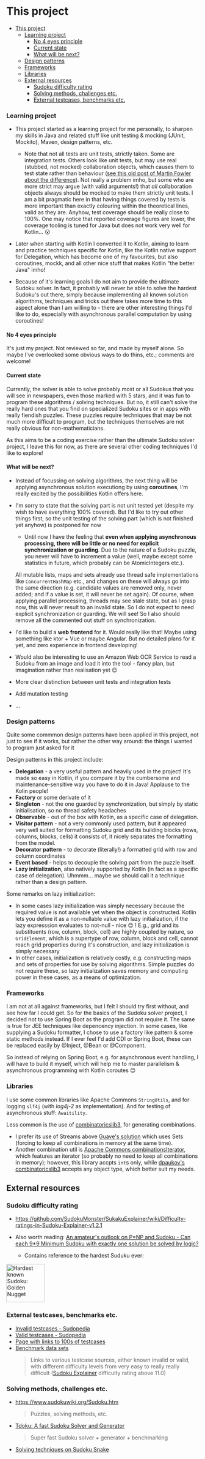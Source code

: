 # This project

- [This project](#this-project)
    + [Learning project](#learning-project)
      - [No 4 eyes principle](#no-4-eyes-principle)
      - [Current state](#current-state)
      - [What will be next?](#what-will-be-next)
    + [Design patterns](#design-patterns)
    + [Frameworks](#frameworks)
    + [Libraries](#libraries)
  * [External resources](#external-resources)
    + [Sudoku difficulty rating](#sudoku-difficulty-rating)
    + [Solving methods, challenges etc.](#solving-methods-challenges-etc)
    + [External testcases, benchmarks etc.](#external-testcases-benchmarks-etc)

### Learning project
* This project started as a learning project for me personally, to sharpen my skills in Java and related stuff like unit testing & mocking (JUnit, Mockito), Maven, design patterns, etc.
   * Note that not all tests are unit tests, strictly taken. Some are integration tests. Others look like unit tests, but may use real (stubbed, not mocked) collaboration objects, which causes them to test state rather than behaviour ([see this old post of Martin Fowler about the difference](https://martinfowler.com/articles/mocksArentStubs.html)).
   Not really a problem imho, but some who are more strict may argue (with valid arguments!) that _all_ collaboration objects always should be mocked to make them strictly unit tests. I am a bit pragmatic here in that having things covered by tests is more important than exactly colouring within the theoretical lines, valid as they are.
   Anyhow, test coverage should be really close to 100%. One may notice that reported coverage figures are lower, the coverage tooling is tuned for Java but does not work very well for Kotlin... 😮
   
* Later when starting with Kotlin I converted it to Kotlin, aiming to learn and practice techniques specific for Kotlin, like the Kotlin native support for Delegation, which has become one of my favourites, but also coroutines, mockk, and all other nice stuff that makes Kotlin "the better Java" imho!

* Because of it's learning goals I do not aim to provide the ultimate Sudoku solver. In fact, it probably will never be able to solve the hardest Sudoku's out there, simply because implementing all known solution algorithms, techniques and tricks out there takes more time to this aspect alone than I am willing to - there are other interesting things I'd like to do, especially with asynchronous parallel computation by using coroutines!

#### No 4 eyes principle
It's just my project. Not reviewed so far, and made by myself alone. So maybe I've overlooked some obvious ways to do thins, etc.; comments are welcome!

#### Current state
Currently, the solver is able to solve probably most or all Sudokus that you will see in newspapers, even those marked with 5 stars, and it was fun to program these algorithms / solving techniques.
But no, it still can't solve the really hard ones that you find on specialized Sudoku sites or in apps with really fiendish puzzles. These puzzles require techniques that may be not much more difficult to program, but the techniques themselves are not really obvious for non-mathematicians.

As this aims to be a coding exercise rather than the ultimate Sudoku solver project, I leave this for now, as there are several other coding techniques I'd like to explore!

#### What will be next?
* Instead of focussing on solving algorithms, the next thing will be applying asynchronous solution executiong by using **coroutines**, I'm really excited by the possibilities Kotlin offers here.

* I'm sorry to state that the solving part is not unit tested yet (despite my wish to have everything 100% covered). But I'd like to try out other things first, so the unit testing of the solving part (which is not finished yet anyhow) is postponed for now

  * Until now I have the feeling that **even when applying asynchronous processing, there will be little or no need for explicit synchronization or guarding**.
  Due to the nature of a Sudoku puzzle, you never will have to increment a value (well, maybe except some statistics in future, which probably can be AtomicIntegers etc.).
  
  All mutable lists, maps and sets already use thread safe implementations like `ConcurrentHashMap` etc., and changes on these will always go into the same direction (e.g. candidate values are removed only, never added; and if a value is set, it will never be set again). Of course, when applying  parallel processing, threads may see stale state, but as I grasp now, this will never result to an invalid state.
  So I do not expect to need explicit synchronization or guarding.
  We will see!
  So I also should remove all the commented out stuff on synchronization.
  
* I'd like to build a **web frontend** for it. Would really like that! Maybe using something like ktor + Vue or maybe Angular. But no detailed plans for it yet, and zero experience in frontend developing!

* Would also be interesting to use an Amazon Web OCR Service to read a Sudoku from an image and load it into the tool - fancy plan, but imagination rather than realisation yet 😉

* More clear distinction between unit tests and integration tests
* Add mutation testing
* ... 

### Design patterns
Quite some commmon design patterns have been applied in this project, not just to see if it works, but rather the other way around: the things I wanted to program just asked for it

Design patterns in this project include:
 * **Delegation** - a very useful pattern and heavily used in the project! It's made so easy in Kotlin, if you compare it by the cumbersome and maintenance-sensitive way you have to do it in Java! Applause to the Kolin people!
 * **Factory** or some derivate of it
 * **Singleton** - not the one guarded by synchronization, but simply by static initialisation, so no thread safety headaches
 * **Observable** - out of the box with Kotlin, as a specific case of delegation.
 * **Visitor pattern** - not a very commonly used pattern, but it appeared very well suited for formatting Sudoku grid and its building blocks (rows, columns, blocks, cells) it consists of, it nicely separates the formatting from the model.
 * **Decorator pattern** - to decorate (literally!) a formatted grid with row and column coordinates
 * **Event based** - helps to decouple the solving part from the puzzle itself.
 * **Lazy initialization**, also natively supported by Kotlin (in fact as a specific case of delegation). Uhmmm... maybe we should call it a technique rather than a design pattern.
 
Some remarks on lazy initialization:
 * In some cases lazy initialization was simply necessary because the required value is not available yet when the object is constructed.
 Kotlin lets you define it as a non-nullable value with lazy initialization, if the lazy expresssion evaluates to not-null - nice 😊 !
    E.g., grid and its substituents (row, column, block, cell) are highly coupled by nature, so `GridElement`, which is a supertype of row, column, block and cell, cannot reach grid properties during it's construction, and lazy initialization is simply necessary
 * In other cases, initialization is relatively costly, e.g. constructing maps and sets of properties for use by solving algorithms. Simple puzzles do not require these, so lazy initialization saves memory and computing power in these cases, as a means of optimization.

### Frameworks
I am not at all against frameworks, but I felt I should try first without, and see how far I could get.
So for the basics of the Sudoku solver project, I decided not to use Spring Boot as the program did not require it. The same is true for JEE techniques like depencency injection. In some cases, like supplying a Sudoku formatter, I chose to use a factory like pattern & some static methods instead. If I ever feel I'd add CDI or Spring Boot, these can be replaced easily by @Inject, @Bean or @Component.

So instead of relying on Spring Boot, e.g. for asynchronous event handling, I will have to build it myself, which will help me to master parallelism & asynchronous programming with Kotlin coroutes 😊

### Libraries
I use some common libraries like Apache Commons `StringUtils`, and for logging `slf4j` (with _log4j-2_ as implementation). And for testing of asynchronous stuff: `Awaitility`.

Less common is the use of [combinatoricslib3](https://github.com/dpaukov/combinatoricslib3), for generating combinations.
* I prefer its use of Streams above [Guave's solution](https://guava.dev/releases/23.5-jre/api/docs/com/google/common/collect/Sets.html#combinations-java.util.Set-int-) which uses Sets (forcing to keep all combinations in memory at the same time).
* Another combination util is [Apache Commons combinationsIterator](https://commons.apache.org/proper/commons-math/javadocs/api-3.6/org/apache/commons/math3/util/CombinatoricsUtils.html#combinationsIterator(int,%20int)), which features an iterator (so probably no need to keep all combinations in memory); however, this library accpts `int`s only, while [dpaukov's combinatoricslib3](https://github.com/dpaukov/combinatoricslib3) accepts any object type, which better suit my needs.

## External resources
### Sudoku difficulty rating
 * https://github.com/SudokuMonster/SukakuExplainer/wiki/Difficulty-ratings-in-Sudoku-Explainer-v1.2.1
 * Also worth reading: [An amateur's outlook on P=NP and Sudoku - Can each 9*9 Minimum Sudoku with exactly one solution be solved by logic?](http://english.log-it-ex.com/)
 
   * Contains reference to the hardest Suduku ever:
    
<img src=http://www.sudokusnake.com/images/GoldenNugget.PNG width="100" height="100" title="Hardest known Sudoku: Golden Nugget" alt="Hardest known Sudoku: Golden Nugget">

### External testcases, benchmarks etc.
 * [Invalid testcases - Sudopedia](http://sudopedia.enjoysudoku.com/Invalid_Test_Cases.html)
 * [Valid testcases - Sudopedia](http://sudopedia.enjoysudoku.com/Valid_Test_Cases.html)
 * [Page with links to 100s of testcases ](https://warwick.ac.uk/fac/sci/moac/people/students/peter_cock/python/sudoku/)
 * [Benchmark data sets](https://github.com/t-dillon/tdoku/blob/master/benchmarks/README.md)
   > Links to various testcase sources, either known invalid or valid, with different difficulty levels from very easy to really really difficult ([Sudoku Explainer](https://github.com/SudokuMonster/SukakuExplainer/wiki/Difficulty-ratings-in-Sudoku-Explainer-v1.2.1) difficulty rating above 11.0) 

### Solving methods, challenges etc.
 * https://www.sudokuwiki.org/Sudoku.htm
   > Puzzles, solving methods, etc.
 * [Tdoku: A fast Sudoku Solver and Generator](https://github.com/t-dillon/tdoku)
   > Super fast Sudoku solver + generator + benchmarking
 * [Solving techniques on Sudoku Snake](http://www.sudokusnake.com/techniques.php)
